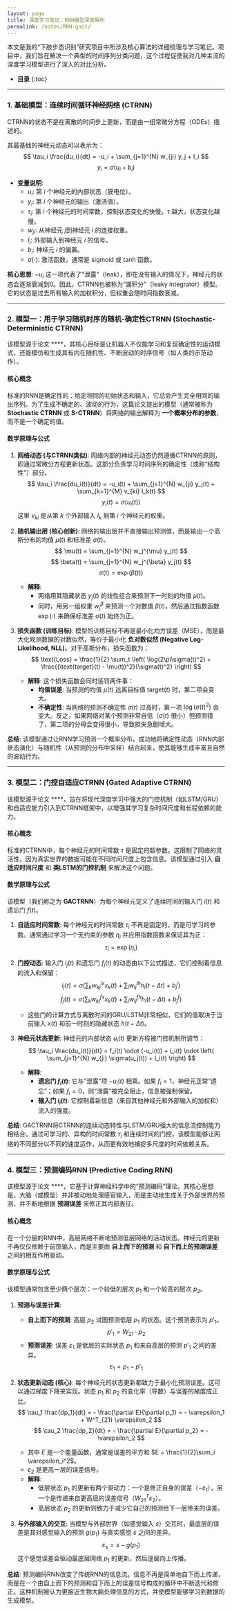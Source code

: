 ```yaml
---
layout: page
title: 深度学习笔记：RNN模型深度解析
permalink: /notes/RNN-gait/
---
```


本文是我的“下肢步态识别”研究项目中所涉及核心算法的详细梳理与学习笔记。项目中，我们旨在解决一个典型的时间序列分类问题，这个过程促使我对几种主流的深度学习模型进行了深入的对比分析。

*   **目录**
{:toc}

---
### 1. 基础模型：连续时间循环神经网络 (CTRNN)

CTRNN的状态不是在离散的时间步上更新，而是由一组常微分方程（ODEs）描述的。

其最基础的神经元动态可以表示为：
$$
\tau_i \frac{du_i}{dt} = -u_i + \sum_{j=1}^{N} w_{ji} y_j + I_i
$$
$$
y_i = \sigma(u_i + b_i)
$$

*   **变量说明**:
    *   $u_i$: 第 $i$ 个神经元的内部状态（膜电位）。
    *   $y_i$: 第 $i$ 个神经元的输出（激活值）。
    *   $\tau_i$: 第 $i$ 个神经元的时间常数，控制状态变化的快慢。$\tau$ 越大，状态变化越慢。
    *   $w_{ji}$: 从神经元 $j$到神经元 $i$ 的连接权重。
    *   $I_i$: 外部输入到神经元 $i$ 的信号。
    *   $b_i$: 神经元 $i$ 的偏置。
    *   $\sigma(\cdot)$: 激活函数，通常是 sigmoid 或 tanh 函数。

**核心思想**: $-u_i$ 这一项代表了“泄露”（leak），即在没有输入的情况下，神经元的状态会逐渐衰减到0。因此，CTRNN也被称为“漏积分”（leaky integrator）模型。它的状态是过去所有输入的加权积分，但权重会随时间指数衰减。

---

### 2. 模型一：用于学习随机时序的随机-确定性CTRNN (Stochastic-Deterministic CTRNN)

该模型源于论文 ****，其核心目标是让机器人不仅能学习和复现确定性的运动模式，还能模仿和生成具有内在随机性、不断波动的时序信号（如人类的示范动作）。

#### **核心概念**
标准的RNN是确定性的：给定相同的初始状态和输入，它总会产生完全相同的输出序列。为了生成不确定的、波动的行为，这篇论文提出的模型（通常被称为 **Stochastic CTRNN** 或 **S-CTRNN**）将网络的输出解释为 **一个概率分布的参数**，而不是一个确定的值。

#### **数学原理与公式**

1.  **网络动态 (与CTRNN类似)**:
    网络内部的神经元动态仍然遵循CTRNN的原则，即通过常微分方程更新状态。这部分负责学习时间序列的确定性（或称“结构性”）部分。
    $$
    \tau_i \frac{du_i(t)}{dt} = -u_i(t) + \sum_{j=1}^{N} w_{ji} y_j(t) + \sum_{k=1}^{M} v_{ki} I_k(t)
    $$
    $$
    y_i(t) = \sigma(u_i(t))
    $$
    这里 $v_{ki}$ 是从第 $k$ 个外部输入 $I_k$ 到第 $i$ 个神经元的权重。

2.  **随机输出层 (核心创新)**:
    网络的输出层并不直接输出预测值，而是输出一个高斯分布的均值 $\mu(t)$ 和标准差 $\sigma(t)$。
    $$
    \mu(t) = \sum_{j=1}^{N} w_j^{\mu} y_j(t)
    $$
    $$
    \beta(t) = \sum_{j=1}^{N} w_j^{\beta} y_j(t)
    $$
    $$
    \sigma(t) = \exp(\beta(t))
    $$
    *   **解释**:
        *   网络用其隐藏状态 $y_j(t)$ 的线性组合来预测下一时刻的均值 $\mu(t)$。
        *   同时，用另一组权重 $w_j^{\beta}$ 来预测一个对数值 $\beta(t)$，然后通过指数函数 $\exp(\cdot)$ 来确保标准差 $\sigma(t)$ 始终为正。

3.  **损失函数 (训练目标)**:
    模型的训练目标不再是最小化均方误差（MSE），而是最大化观测数据的对数似然，等价于最小化 **负对数似然 (Negative Log-Likelihood, NLL)**。对于高斯分布，损失函数为：
    $$
    \text{Loss} = \frac{1}{2} \sum_t \left( \log(2\pi\sigma(t)^2) + \frac{(\text{target}(t) - \mu(t))^2}{\sigma(t)^2} \right)
    $$
    *   **解释**: 这个损失函数会同时惩罚两件事：
        *   **均值误差**: 当预测的均值 $\mu(t)$ 远离目标值 $\text{target}(t)$ 时，第二项会变大。
        *   **不确定性**: 当网络的预测不确定性 $\sigma(t)$ 过高时，第一项 $\log(\sigma(t)^2)$ 会变大。反之，如果网络对某个预测非常自信（$\sigma(t)$ 很小）但预测错了，第二项的分母会变得很小，导致损失急剧增大。

**总结**: 该模型通过让RNN学习预测一个概率分布，成功地将确定性动态（RNN内部状态演化）与随机性（从预测的分布中采样）结合起来，使其能够生成丰富且自然的波动行为。

---

### 3. 模型二：门控自适应CTRNN (Gated Adaptive CTRNN)

该模型源于论文 ****，旨在将现代深度学习中强大的门控机制（如LSTM/GRU）和自适应能力引入到CTRNN框架中，以增强其学习复杂时间尺度和长程依赖的能力。

#### **核心概念**
标准的CTRNN中，每个神经元的时间常数 $\tau$ 是固定的超参数。这限制了网络的灵活性，因为真实世界的数据可能在不同时间尺度上包含信息。该模型通过引入 **自适应时间尺度** 和 **类LSTM的门控机制** 来解决这个问题。

#### **数学原理与公式**

该模型（我们称之为 **GACTRNN**）为每个神经元定义了连续时间的输入门 $i(t)$ 和遗忘门 $f(t)$。

1.  **自适应时间常数**:
    每个神经元的时间常数 $\tau_i$ 不再是固定的，而是可学习的参数。通常通过学习一个无约束的参数 $\eta_i$ 并应用指数函数来保证其为正：
    $$
    \tau_i = \exp(\eta_i)
    $$

2.  **门控动态**:
    输入门 $i_j(t)$ 和遗忘门 $f_j(t)$ 的动态由以下公式描述，它们控制着信息的流入和保留：
    $$
    i_j(t) = \sigma\left(\sum_{k} w_{kj}^{ix} x_k(t) + \sum_{l} w_{lj}^{ih} h_l(t-\Delta t) + b_j^i\right)
    $$
    $$
    f_j(t) = \sigma\left(\sum_{k} w_{kj}^{fx} x_k(t) + \sum_{l} w_{lj}^{fh} h_l(t-\Delta t) + b_j^f\right)
    $$
    *   这些门的计算方式与离散时间的GRU/LSTM非常相似，它们的值取决于当前输入 $x(t)$ 和前一时刻的隐藏状态 $h(t-\Delta t)$。

3.  **神经元状态更新**:
    神经元的内部状态 $u_i(t)$ 更新方程被门控机制所调节：
    $$
    \tau_i \frac{du_i(t)}{dt} = f_i(t) \odot (-u_i(t)) + i_i(t) \odot \left( \sum_{j=1}^{N} w_{ji} \sigma(u_j(t)) + I_i(t) \right)
    $$
    *   **解释**:
        *   **遗忘门 $f_i(t)$**: 它与“泄露”项 $-u_i(t)$ 相乘。如果 $f_i=1$，神经元正常“遗忘”；如果 $f_i=0$，则“泄露”被完全阻止，信息被强制保留。
        *   **输入门 $i_i(t)$**: 它控制着新信息（来自其他神经元和外部输入的加权和）流入的强度。

**总结**: GACTRNN将CTRNN的连续动态特性与LSTM/GRU强大的信息流控制能力相结合。通过可学习的、异构的时间常数 $\tau_i$ 和连续时间的门控，该模型能够让网络的不同部分以不同的速度运作，从而更有效地捕捉多尺度的时间依赖关系。

---

### 4. 模型三：预测编码RNN (Predictive Coding RNN)

该模型源于论文 ****，它基于计算神经科学中的“预测编码”理论。其核心思想是，大脑（或模型）并非被动地处理感官输入，而是主动地生成关于外部世界的预测，并不断地根据 **预测误差** 来修正其内部表征。

#### **核心概念**
在一个分层的RNN中，高层网络不断地预测低层网络的活动状态。神经元的更新不再仅仅依赖于前馈输入，而是主要由 **自上而下的预测** 和 **自下而上的预测误差** 之间的相互作用驱动。

#### **数学原理与公式**

该模型通常包含至少两个层次：一个较低的层次 $p_1$ 和一个较高的层次 $p_2$。

1.  **预测与误差计算**:
    *   **自上而下的预测**: 高层 $p_2$ 试图预测低层 $p_1$ 的状态。这个预测表示为 $p'_1$。
        $$
        p'_1 = W_{21} \cdot p_2
        $$
    *   **预测误差**: 误差 $\varepsilon_1$ 是低层的实际状态 $p_1$ 和来自高层的预测 $p'_1$ 之间的差异。
        $$
        \varepsilon_1 = p_1 - p'_1
        $$

2.  **状态更新动态 (核心)**:
    每个神经元的状态更新都致力于最小化预测误差。这可以通过梯度下降来实现。状态 $p_1$ 和 $p_2$ 的变化率（导数）与误差的梯度成正比。
    $$
    \tau_1 \frac{dp_1}{dt} = - \frac{\partial E}{\partial p_1} = - \varepsilon_1 + W^T_{21} \varepsilon_2
    $$
    $$
    \tau_2 \frac{dp_2}{dt} = - \frac{\partial E}{\partial p_2} = - \varepsilon_2
    $$
    *   其中 $E$ 是一个能量函数，通常是误差的平方和 $E = \frac{1}{2}\sum_i \varepsilon_i^2$。
    *   $\varepsilon_2$ 是更高一层的误差信号。
    *   **解释**:
        *   低层状态 $p_1$ 的更新有两个驱动力：一个是修正自身的误差（$-\varepsilon_1$），另一个是传递来自更高层的误差信号（$W^T_{21} \varepsilon_2$）。
        *   高层状态 $p_2$ 的更新则致力于减少它自己的预测给下一层带来的误差。

3.  **与外部输入的交互**:
    当模型与外部世界（如感觉输入 $s$）交互时，最底层的误差是其对感觉输入的预测 $g(p_1)$ 与真实感觉 $s$ 之间的差异。
    $$
    \varepsilon_s = s - g(p_1)
    $$
    这个感觉误差会驱动最底层网络 $p_1$ 的更新，然后逐层向上传播。

**总结**: 预测编码RNN改变了传统RNN的信息流。信息不再是简单地自下而上传递，而是在一个由自上而下的预测和自下而上的误差信号构成的循环中不断迭代和修正。这种机制被认为更接近生物大脑处理信息的方式，并使模型能够学习到数据的生成模型。
